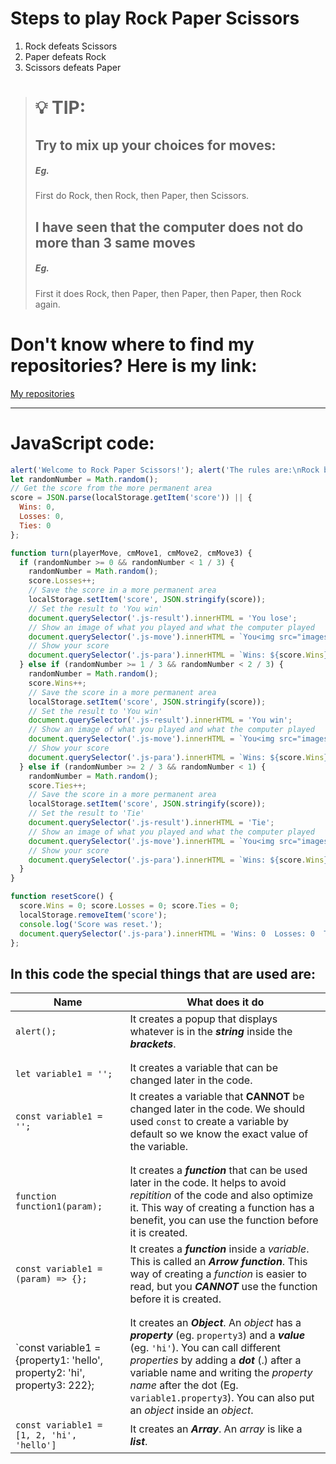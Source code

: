 Steps to play Rock Paper Scissors
=================================
1. Rock defeats Scissors
2. Paper defeats Rock
3. Scissors defeats Paper
> :bulb: TIP:
> ===========
> Try to mix up your choices for moves:
> -------------------------------------
> ##### Eg.
> First do Rock, then Rock, then Paper, then Scissors.
> ## I have seen that the computer does not do more than 3 same moves
> ##### Eg.
> First it does Rock, then Paper, then Paper, then Paper, then Rock again.

Don't know where to find my repositories? Here is my link:
==========================================================
<a href="https://github.com/advik01-byte">My repositories</a>
__________________________________________________________
JavaScript code:
================
```JavaScript
alert('Welcome to Rock Paper Scissors!'); alert('The rules are:\nRock beats Scissors\nScissors beat Paper\nPaper beats Rock')
let randomNumber = Math.random();
// Get the score from the more permanent area
score = JSON.parse(localStorage.getItem('score')) || {
  Wins: 0,
  Losses: 0,
  Ties: 0
};

function turn(playerMove, cmMove1, cmMove2, cmMove3) {
  if (randomNumber >= 0 && randomNumber < 1 / 3) {
    randomNumber = Math.random();
    score.Losses++;
    // Save the score in a more permanent area
    localStorage.setItem('score', JSON.stringify(score));
    // Set the result to 'You win'
    document.querySelector('.js-result').innerHTML = 'You lose';
    // Show an image of what you played and what the computer played
    document.querySelector('.js-move').innerHTML = `You<img src="images/${playerMove}-emoji.png" class="image-button"><img src="images/${cmMove1}-emoji.png" class="image-button">Computer`;
    // Show your score
    document.querySelector('.js-para').innerHTML = `Wins: ${score.Wins}, Losses: ${score.Losses}, Ties: ${score.Ties}`;
  } else if (randomNumber >= 1 / 3 && randomNumber < 2 / 3) {
    randomNumber = Math.random();
    score.Wins++;
    // Save the score in a more permanent area
    localStorage.setItem('score', JSON.stringify(score));
    // Set the result to 'You win'
    document.querySelector('.js-result').innerHTML = 'You win';
    // Show an image of what you played and what the computer played
    document.querySelector('.js-move').innerHTML = `You<img src="images/${playerMove}-emoji.png" class="image-button"><img src="images/${cmMove2}-emoji.png" class="image-button">Computer`;
    // Show your score
    document.querySelector('.js-para').innerHTML = `Wins: ${score.Wins}, Losses: ${score.Losses}, Ties: ${score.Ties}`;
  } else if (randomNumber >= 2 / 3 && randomNumber < 1) {
    randomNumber = Math.random();
    score.Ties++;
    // Save the score in a more permanent area
    localStorage.setItem('score', JSON.stringify(score));
    // Set the result to 'Tie'
    document.querySelector('.js-result').innerHTML = 'Tie';
    // Show an image of what you played and what the computer played
    document.querySelector('.js-move').innerHTML = `You<img src="images/${playerMove}-emoji.png" class="image-button"><img src="images/${cmMove3}-emoji.png" class="image-button">Computer`;
    // Show your score
    document.querySelector('.js-para').innerHTML = `Wins: ${score.Wins}, Losses: ${score.Losses}, Ties: ${score.Ties}`;
  }
}

function resetScore() {
  score.Wins = 0; score.Losses = 0; score.Ties = 0;
  localStorage.removeItem('score');
  console.log('Score was reset.');
  document.querySelector('.js-para').innerHTML = 'Wins: 0  Losses: 0  Ties: 0';
};
```
In this code the special things that are used are:
--------------------------------------------------

| **Name**                                                                  | **What does it do**                                                                                                                                                                                                                                                                                                             |
|---------------------------------------------------------------------------|---------------------------------------------------------------------------------------------------------------------------------------------------------------------------------------------------------------------------------------------------------------------------------------------------------------------------------|
| `alert();`                                                                | It creates a popup that displays whatever is in the ***string*** inside the ***brackets***.                                                                                                                                                                                                                                     |
|||
|||
| `let variable1 = '';`                                                     | It creates a variable that can be changed later in the code.                                                                                                                                                                                                                                                                    |
| `const variable1 = '';`                                                   | It creates a variable that **CANNOT** be changed later in the code. We should used `const` to create a variable by default so we know the exact value of the variable.                                                                                                                                                          |
|||
|||
| `function function1(param);`                                              | It creates a ***function*** that can be used later in the code. It helps to avoid *repitition* of the code and also optimize it. This way of creating a function has a benefit, you can use the function before it is created.                                                                                                  |
| `const variable1 = (param) => {};`                                        | It creates a ***function*** inside a *variable*. This is called an ***Arrow function***. This way of creating a *function* is easier to read, but you ***CANNOT*** use the function before it is created.                                                                                                                       |
|||
|||
| `const variable1 = {property1: 'hello', property2: 'hi', property3: 222}; | It creates an ***Object***. An *object* has a ***property*** (eg. `property3`) and a ***value*** (eg. `'hi'`). You can call different *properties* by adding a ***dot*** (.) after a variable name and writing the *property name* after the dot (Eg. `variable1.property3`). You can also put an *object* inside an *object*. |
| `const variable1 = [1, 2, 'hi', 'hello']`                                 | It creates an ***Array***. An *array* is like a ***list***.                                                                                                                                                                                                                                                                    |
